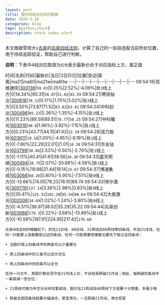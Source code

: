 ```yaml
---
layout: post
title: 股价四线法则实时数据
date: 2020-5-10
categories: blog
tags: [python,stock]
description: stock index alert
---
```



本文根据雪球大v[古泉](https://xueqiu.com/u/7148646888)的[古泉四线法则](https://xueqiu.com/7148646888/130498192)，计算了自己的一些自选股当前所处位置，用于持续追踪验证，帮助自己进行判断。

**说明**：下表中4线对应取值为`红色`表示最新价处于对应指标上方，属正面

时间|名称|代码|最新价|当日|3日|5日|位置|变动|距离|ma21|ma60|ma21w|ma60w
---|---|---|---|---|---|---|---|---
09:54:18|信维通信|[300136](https://xueqiu.com/S/SZ300136)|`59.63`|0.25%|2.52%|-4.09%|处`3`线上方|0|14.34%|60.31|`56.07`|`51.62`|`43.59`
09:54:21|寒锐钴业|[300618](https://xueqiu.com/S/SZ300618)|`70.13`|0.17%|1.75%|3.02%|处`2`线上方|0|3.50%|73.87|71.52|`63.82`|`63.01`
09:54:24|中科创达|[300496](https://xueqiu.com/S/SZ300496)|`85.22`|0.26%|-1.35%|-4.15%|处`2`线上方|0|11.23%|89.59|89.51|`78.77`|`58.25`
09:54:27|中科曙光|[603019](https://xueqiu.com/S/SH603019)|`40.0`|1.96%|-3.92%|-7.15%|处`1`线上方|0|0.23%|43.77|44.15|41.62|`32.59`
09:54:28|诺力股份|[603611](https://xueqiu.com/S/SH603611)|`19.18`|1.00%|-4.85%|-8.19%|处`1`线上方|0|-7.80%|22.29|22.01|21.01|`18.38`
09:54:31|华友钴业|[603799](https://xueqiu.com/S/SH603799)|`38.06`|2.53%|-0.50%|-2.70%|处`1`线上方|0|-1.11%|40.41|41.61|38.56|`34.36`
09:54:33|盛天网络|[300494](https://xueqiu.com/S/SZ300494)|`18.75`|2.07%|-20.69%|-4.59%|处`1`线上方|0|-0.15%|19.88|21.44|19.14|`15.67`
09:54:37|博通集成|[603068](https://xueqiu.com/S/SH603068)|`68.26`|0.80%|-5.95%|-7.51%|处`0`线上方|0|-13.66%|74.05|78.23|76.10|89.74
09:54:33|帝尔激光|[300776](https://xueqiu.com/S/SZ300776)|`137.14`|3.36%|2.98%|0.83%|处`4`线上方|0|35.41%|`125.32`|`102.38`|`95.54`|`88.64`
09:54:42|大族激光|[002008](https://xueqiu.com/S/SZ002008)|`34.69`|1.02%|-1.24%|-3.80%|处`0`线上方|0|-4.51%|36.97|38.02|35.29|35.22
09:54:44|兆易创新|[603986](https://xueqiu.com/S/SH603986)|`179.3`|0.22%|-3.68%|-13.89%|处`1`线上方|0|-10.59%|197.91|224.95|217.42|`170.60`

```
古泉4线法则的精髓如下。抓住21日线、60日线、21周线及60周线等四条线，外加21月线，任何一只股票上涨都要穿过这四条线，任何一只股票要想爆雷也要先下穿过这四条线：

+ 当股价爬上四条线中的两条可以少量建仓

+ 爬上四条线中的三条可以加大仓位

+ 爬上四条线中的四条可以全仓

任何一只大牛，其股价都会坚守在21月线上方，不会轻易跌破21月线；相反，每跌破四条线中一条就减一些仓位：

+ 21周线可做为多空分水岭及警戒线，股价在21周线及60周线下方就要十分慎重，多看少做

+ 跌破全部四条线就要大幅减仓，甚至清仓，一旦跌破21月线，清仓观望
```